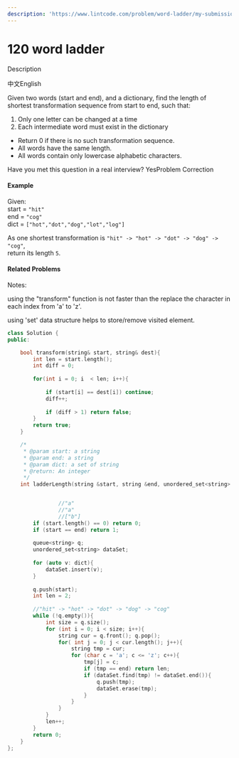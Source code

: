 ```yaml
---
description: 'https://www.lintcode.com/problem/word-ladder/my-submissions'
---
```


# 120 word ladder

Description

中文English

Given two words \(start and end\), and a dictionary, find the length of shortest transformation sequence from start to end, such that:

1. Only one letter can be changed at a time
2. Each intermediate word must exist in the dictionary

* Return 0 if there is no such transformation sequence.
* All words have the same length.
* All words contain only lowercase alphabetic characters.

Have you met this question in a real interview?  YesProblem Correction

#### Example

Given:  
start = `"hit"`  
end = `"cog"`  
dict = `["hot","dot","dog","lot","log"]`  


As one shortest transformation is `"hit" -> "hot" -> "dot" -> "dog" -> "cog"`,  
return its length `5`.

#### Related Problems

Notes:

using the "transform" function is not faster than the replace the character in each index from 'a' to 'z'.

using 'set' data structure helps to store/remove visited element.

```cpp
class Solution {
public:

    bool transform(string& start, string& dest){
        int len = start.length();
        int diff = 0;
        
        for(int i = 0; i  < len; i++){
            
            if (start[i] == dest[i]) continue;
            diff++;
            
            if (diff > 1) return false;
        }
        return true;
    }

    /*
     * @param start: a string
     * @param end: a string
     * @param dict: a set of string
     * @return: An integer
     */
    int ladderLength(string &start, string &end, unordered_set<string> &dict) {


                //"a"
                //"a"
                //["b"]
        if (start.length() == 0) return 0;
        if (start == end) return 1;
        
        queue<string> q;
        unordered_set<string> dataSet;
        
        for (auto v: dict){
            dataSet.insert(v);
        }
        
        q.push(start);
        int len = 2;
        
        //"hit" -> "hot" -> "dot" -> "dog" -> "cog"
        while (!q.empty()){
            int size = q.size();
            for (int i = 0; i < size; i++){
                string cur = q.front(); q.pop();
                for( int j = 0; j < cur.length(); j++){
                    string tmp = cur;
                    for (char c = 'a'; c <= 'z'; c++){
                        tmp[j] = c;
                        if (tmp == end) return len;
                        if (dataSet.find(tmp) != dataSet.end()){
                            q.push(tmp);
                            dataSet.erase(tmp);
                        }
                    }
                }
            }
            len++;
        }
        return 0;
    }
};
```

